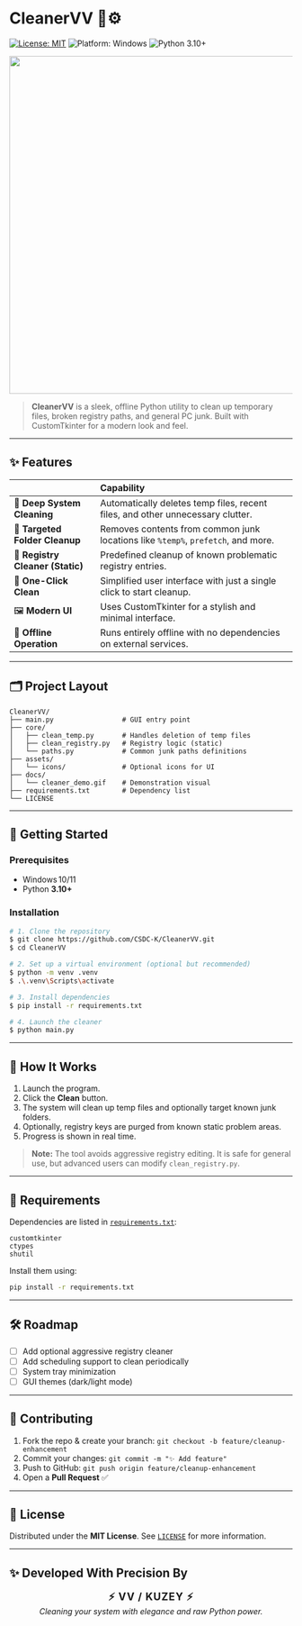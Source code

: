 # CleanerVV 🧹⚙️

[![License: MIT](https://img.shields.io/github/license/CSDC-K/CleanerVV?style=for-the-badge)](LICENSE)
![Platform: Windows](https://img.shields.io/badge/Platform-Windows%2010%2B-00adee?style=for-the-badge&logo=windows)
![Python 3.10+](https://img.shields.io/badge/Python-3.10%2B-blue?style=for-the-badge)

<p align="center">
  <img src="docs/cleaner_demo.gif" alt="CleanerVV Demo" width="1200" height="600">
</p>

> **CleanerVV** is a sleek, offline Python utility to clean up temporary files, broken registry paths, and general PC junk. Built with CustomTkinter for a modern look and feel.

---

## ✨ Features

|  | Capability |
|:--|:--|
| 🧹 **Deep System Cleaning** | Automatically deletes temp files, recent files, and other unnecessary clutter. |
| 📂 **Targeted Folder Cleanup** | Removes contents from common junk locations like `%temp%`, `prefetch`, and more. |
| 🧠 **Registry Cleaner (Static)** | Predefined cleanup of known problematic registry entries. |
| 🧼 **One-Click Clean** | Simplified user interface with just a single click to start cleanup. |
| 🖼️ **Modern UI** | Uses CustomTkinter for a stylish and minimal interface. |
| 🔐 **Offline Operation** | Runs entirely offline with no dependencies on external services. |

---

## 🗂️ Project Layout

```text
CleanerVV/
├── main.py                 # GUI entry point
├── core/
│   ├── clean_temp.py       # Handles deletion of temp files
│   ├── clean_registry.py   # Registry logic (static)
│   └── paths.py            # Common junk paths definitions
├── assets/
│   └── icons/              # Optional icons for UI
├── docs/
│   └── cleaner_demo.gif    # Demonstration visual
├── requirements.txt        # Dependency list
└── LICENSE
```

---

## 🚀 Getting Started

### Prerequisites

* Windows 10/11
* Python **3.10+**

### Installation

```bash
# 1. Clone the repository
$ git clone https://github.com/CSDC-K/CleanerVV.git
$ cd CleanerVV

# 2. Set up a virtual environment (optional but recommended)
$ python -m venv .venv
$ .\.venv\Scripts\activate

# 3. Install dependencies
$ pip install -r requirements.txt

# 4. Launch the cleaner
$ python main.py
```

---

## 🧼 How It Works

1. Launch the program.
2. Click the **Clean** button.
3. The system will clean up temp files and optionally target known junk folders.
4. Optionally, registry keys are purged from known static problem areas.
5. Progress is shown in real time.

> **Note:** The tool avoids aggressive registry editing. It is safe for general use, but advanced users can modify `clean_registry.py`.

---

## 🧾 Requirements

Dependencies are listed in [`requirements.txt`](requirements.txt):

```text
customtkinter
ctypes
shutil
```

Install them using:

```bash
pip install -r requirements.txt
```

---

## 🛠️ Roadmap

- [ ] Add optional aggressive registry cleaner
- [ ] Add scheduling support to clean periodically
- [ ] System tray minimization
- [ ] GUI themes (dark/light mode)

---

## 🤝 Contributing

1. Fork the repo & create your branch: `git checkout -b feature/cleanup-enhancement`
2. Commit your changes: `git commit -m "✨ Add feature"`
3. Push to GitHub: `git push origin feature/cleanup-enhancement`
4. Open a **Pull Request** ✅

---

## 📜 License

Distributed under the **MIT License**. See [`LICENSE`](LICENSE) for more information.

---

## ✨ Developed With Precision By

<p align="center">
  <strong style="font-size: 1.3em; letter-spacing: 1px;">⚡ VV / KUZEY ⚡</strong><br>
  <em>Cleaning your system with elegance and raw Python power.</em>
</p>
